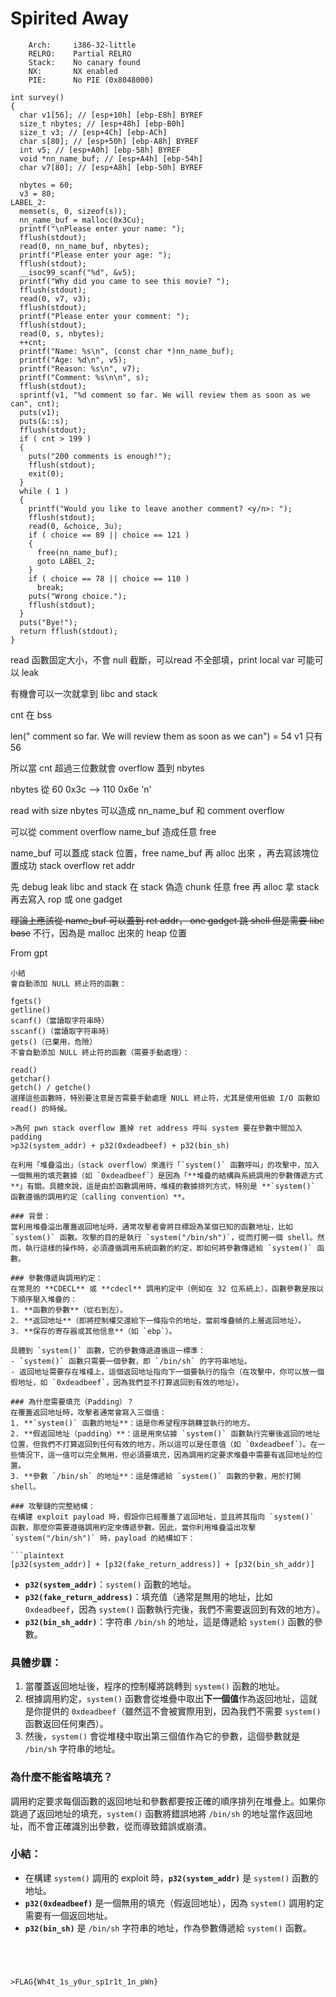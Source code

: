 # Spirited Away


```
    Arch:     i386-32-little
    RELRO:    Partial RELRO
    Stack:    No canary found
    NX:       NX enabled
    PIE:      No PIE (0x8048000)
```

```c=
int survey()
{
  char v1[56]; // [esp+10h] [ebp-E8h] BYREF
  size_t nbytes; // [esp+48h] [ebp-B0h]
  size_t v3; // [esp+4Ch] [ebp-ACh]
  char s[80]; // [esp+50h] [ebp-A8h] BYREF
  int v5; // [esp+A0h] [ebp-58h] BYREF
  void *nn_name_buf; // [esp+A4h] [ebp-54h]
  char v7[80]; // [esp+A8h] [ebp-50h] BYREF

  nbytes = 60;
  v3 = 80;
LABEL_2:
  memset(s, 0, sizeof(s));
  nn_name_buf = malloc(0x3Cu);
  printf("\nPlease enter your name: ");
  fflush(stdout);
  read(0, nn_name_buf, nbytes);
  printf("Please enter your age: ");
  fflush(stdout);
  __isoc99_scanf("%d", &v5);
  printf("Why did you came to see this movie? ");
  fflush(stdout);
  read(0, v7, v3);
  fflush(stdout);
  printf("Please enter your comment: ");
  fflush(stdout);
  read(0, s, nbytes);
  ++cnt;
  printf("Name: %s\n", (const char *)nn_name_buf);
  printf("Age: %d\n", v5);
  printf("Reason: %s\n", v7);
  printf("Comment: %s\n\n", s);
  fflush(stdout);
  sprintf(v1, "%d comment so far. We will review them as soon as we can", cnt);
  puts(v1);
  puts(&::s);
  fflush(stdout);
  if ( cnt > 199 )
  {
    puts("200 comments is enough!");
    fflush(stdout);
    exit(0);
  }
  while ( 1 )
  {
    printf("Would you like to leave another comment? <y/n>: ");
    fflush(stdout);
    read(0, &choice, 3u);
    if ( choice == 89 || choice == 121 )
    {
      free(nn_name_buf);
      goto LABEL_2;
    }
    if ( choice == 78 || choice == 110 )
      break;
    puts("Wrong choice.");
    fflush(stdout);
  }
  puts("Bye!");
  return fflush(stdout);
}
```

read 函數固定大小，不會 null 截斷，可以read 不全部填，print local var 可能可以 leak 

有機會可以一次就拿到 libc and stack

cnt 在 bss 


len(" comment so far. We will review them as soon as we can") = 54
v1 只有 56

所以當 cnt 超過三位數就會 overflow 蓋到 nbytes

nbytes 從 60 0x3c –> 110 0x6e 'n'

read with size nbytes 可以造成 nn_name_buf 和 comment overflow

可以從 comment overflow name_buf 造成任意 free

name_buf 可以蓋成 stack 位置，free name_buf 再 alloc 出來 ，再去寫該塊位置成功 stack overflow ret addr

先 debug leak libc and stack
在 stack 偽造 chunk 任意 free  再 alloc 拿 stack
再去寫入 rop 或 one gadget

~~理論上應該從 name_buf 可以蓋到 ret addr， one gadget 跳 shell 但是需要 libc base~~
不行，因為是 malloc 出來的 heap 位置





From gpt
```
小結
會自動添加 NULL 終止符的函數：

fgets()
getline()
scanf()（當讀取字符串時）
sscanf()（當讀取字符串時）
gets()（已棄用，危險）
不會自動添加 NULL 終止符的函數（需要手動處理）：

read()
getchar()
getch() / getche()
選擇這些函數時，特別要注意是否需要手動處理 NULL 終止符，尤其是使用低級 I/O 函數如 read() 的時候。

```





```
>為何 pwn stack overflow 蓋掉 ret address 呼叫 system 要在參數中間加入 padding 
>p32(system_addr) + p32(0xdeadbeef) + p32(bin_sh)

在利用「堆疊溢出」（stack overflow）來進行「`system()` 函數呼叫」的攻擊中，加入一個無用的填充數據（如 `0xdeadbeef`）是因為「**堆疊的結構與系統調用的參數傳遞方式**」有關。具體來說，這是由於函數調用時，堆棧的數據排列方式，特別是 **`system()` 函數遵循的調用約定（calling convention）**。

### 背景：
當利用堆疊溢出覆蓋返回地址時，通常攻擊者會將目標設為某個已知的函數地址，比如 `system()` 函數。攻擊的目的是執行 `system("/bin/sh")`，從而打開一個 shell。然而，執行這樣的操作時，必須遵循調用系統函數的約定，即如何將參數傳遞給 `system()` 函數。

### 參數傳遞與調用約定：
在常見的 **CDECL** 或 **cdecl** 調用約定中（例如在 32 位系統上），函數參數是按以下順序壓入堆疊的：
1. **函數的參數**（從右到左）。
2. **返回地址**（即將控制權交還給下一條指令的地址，當前堆疊幀的上層返回地址）。
3. **保存的寄存器或其他信息**（如 `ebp`）。

具體到 `system()` 函數，它的參數傳遞遵循這一標準：
- `system()` 函數只需要一個參數，即 `/bin/sh` 的字符串地址。
- 返回地址需要存在堆棧上，這個返回地址指向下一個要執行的指令（在攻擊中，你可以放一個假地址，如 `0xdeadbeef`，因為我們並不打算返回到有效的地址）。

### 為什麼需要填充（Padding）？
在覆蓋返回地址時，攻擊者通常會寫入三個值：
1. **`system()` 函數的地址**：這是你希望程序跳轉並執行的地方。
2. **假返回地址（padding）**：這是用來佔據 `system()` 函數執行完畢後返回的地址位置，但我們不打算返回到任何有效的地方，所以這可以是任意值（如 `0xdeadbeef`）。在一些情況下，這一值可以完全無用，但必須要填充，因為調用約定要求堆疊中需要有返回地址的位置。
3. **參數 `/bin/sh` 的地址**：這是傳遞給 `system()` 函數的參數，用於打開 shell。

### 攻擊鏈的完整結構：
在構建 exploit payload 時，假設你已經覆蓋了返回地址，並且將其指向 `system()` 函數，那麼你需要遵循調用約定來傳遞參數。因此，當你利用堆疊溢出攻擊 `system("/bin/sh")` 時，payload 的結構如下：

```plaintext
[p32(system_addr)] + [p32(fake_return_address)] + [p32(bin_sh_addr)]
```

- **`p32(system_addr)`**：`system()` 函數的地址。
- **`p32(fake_return_address)`**：填充值（通常是無用的地址，比如 `0xdeadbeef`，因為 `system()` 函數執行完後，我們不需要返回到有效的地方）。
- **`p32(bin_sh_addr)`**：字符串 `/bin/sh` 的地址，這是傳遞給 `system()` 函數的參數。

### 具體步驟：
1. 當覆蓋返回地址後，程序的控制權將跳轉到 `system()` 函數的地址。
2. 根據調用約定，`system()` 函數會從堆疊中取出**下一個值**作為返回地址，這就是你提供的 `0xdeadbeef`（雖然這不會被實際用到，因為我們不需要 `system()` 函數返回任何東西）。
3. 然後，`system()` 會從堆棧中取出第三個值作為它的參數，這個參數就是 `/bin/sh` 字符串的地址。

### 為什麼不能省略填充？
調用約定要求每個函數的返回地址和參數都要按正確的順序排列在堆疊上。如果你跳過了返回地址的填充，`system()` 函數將錯誤地將 `/bin/sh` 的地址當作返回地址，而不會正確識別出參數，從而導致錯誤或崩潰。

### 小結：
- 在構建 `system()` 調用的 exploit 時，**`p32(system_addr)`** 是 `system()` 函數的地址。
- **`p32(0xdeadbeef)`** 是一個無用的填充（假返回地址），因為 `system()` 調用約定需要有一個返回地址。
- **`p32(bin_sh)`** 是 `/bin/sh` 字符串的地址，作為參數傳遞給 `system()` 函數。

```




>FLAG{Wh4t_1s_y0ur_sp1r1t_1n_pWn}